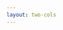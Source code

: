 ```yaml
---
layout: two-cols
---
```


<template v-slot:default>

# graphisch

This shows on the left

<v-click>
<img src="/img/cover.png" class="h-50 rounded" />
<DalleDisclaimer position="right" />
</v-click>
</template>

<template v-slot:right>

# strukturiert

This shows on the right
<v-click>
<img src="/img/cover.png" class="h-50 rounded" />
</v-click>

</template>
